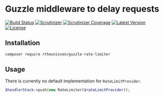 # Guzzle middleware to delay requests

[![Build Status](https://img.shields.io/travis/rtheunissen/guzzle-rate-limiter.svg?style=flat-square&branch=master)](https://travis-ci.org/rtheunissen/guzzle-rate-limiter)
[![Scrutinizer](https://img.shields.io/scrutinizer/g/rtheunissen/guzzle-rate-limiter.svg?style=flat-square)](https://scrutinizer-ci.com/g/rtheunissen/guzzle-rate-limiter/)
[![Scrutinizer Coverage](https://img.shields.io/scrutinizer/coverage/g/rtheunissen/guzzle-rate-limiter.svg?style=flat-square)](https://scrutinizer-ci.com/g/rtheunissen/guzzle-rate-limiter/)
[![Latest Version](https://img.shields.io/packagist/v/rtheunissen/guzzle-rate-limiter.svg?style=flat-square)](https://packagist.org/packages/rtheunissen/guzzle-rate-limiter)
[![License](https://img.shields.io/packagist/l/rtheunissen/guzzle-rate-limiter.svg?style=flat-square)](https://packagist.org/packages/rtheunissen/guzzle-rate-limiter)

## Installation

```bash
composer require rtheunissen/guzzle-rate-limiter
```

## Usage

There is currently no default implementation for `RateLimitProvider`.

```php
$handlerStack->push(new RateLimiter($rateLimitProvider));
```
